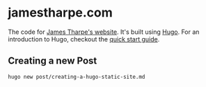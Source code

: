 # jamestharpe.com

The code for [James Tharpe's website](www.jamestharpe.com). It's built using [Hugo](http://gohugo.io/). For an introduction to Hugo, checkout the [quick start guide](http://gohugo.io/getting-started/quick-start/).

## Creating a new Post

```bash
hugo new post/creating-a-hugo-static-site.md
```